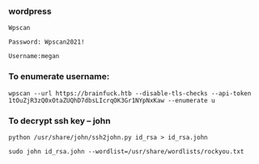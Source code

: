 ### wordpress
```
Wpscan

Password: Wpscan2021!

Username:megan
```

### To enumerate username:
```
wpscan --url https://brainfuck.htb --disable-tls-checks --api-token 1tOuZjR3zQ0xOtaZUQhD7dbsLIcrqOK3Gr1NYpNxKaw --enumerate u
```

### To decrypt ssh key – john
```
python /usr/share/john/ssh2john.py id_rsa > id_rsa.john

sudo john id_rsa.john --wordlist=/usr/share/wordlists/rockyou.txt
```

